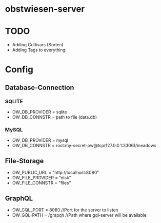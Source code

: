 # obstwiesen-server



# TODO
- Adding Cultivars (Sorten)
- Adding Tags to everything

# Config

## Database-Connection
### SQLITE
- OW_DB_PROVIDER = sqlite
- OW_DB_CONNSTR = path to file (data.db)

### MySQL
- OW_DB_PROVIDER = mysql
- OW_DB_CONNSTR = root:my-secret-pw@tcp(127.0.0.1:3306)/meadows


## File-Storage
- OW_PUBLIC_URL = "http://localhost:8080"
- OW_FILE_PROVIDER = "disk"
- OW_FILE_CONNSTR = "files" 

## GraphQL
- OW_GQL_PORT = 8080 //Port for the server to listen
- OW_GQL-PATH = /grapqh //Path where gql-server will be available